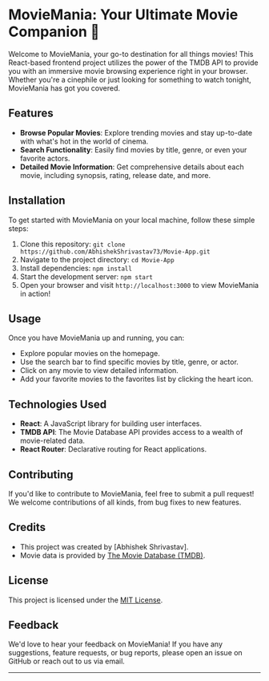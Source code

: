 
# MovieMania: Your Ultimate Movie Companion 🍿

Welcome to MovieMania, your go-to destination for all things movies! This React-based frontend project utilizes the power of the TMDB API to provide you with an immersive movie browsing experience right in your browser. Whether you're a cinephile or just looking for something to watch tonight, MovieMania has got you covered.

## Features

- **Browse Popular Movies**: Explore trending movies and stay up-to-date with what's hot in the world of cinema.
- **Search Functionality**: Easily find movies by title, genre, or even your favorite actors.
- **Detailed Movie Information**: Get comprehensive details about each movie, including synopsis, rating, release date, and more.

## Installation

To get started with MovieMania on your local machine, follow these simple steps:

1. Clone this repository: `git clone https://github.com/AbhishekShrivastav73/Movie-App.git`
2. Navigate to the project directory: `cd Movie-App`
3. Install dependencies: `npm install`
4. Start the development server: `npm start`
5. Open your browser and visit `http://localhost:3000` to view MovieMania in action!

## Usage

Once you have MovieMania up and running, you can:

- Explore popular movies on the homepage.
- Use the search bar to find specific movies by title, genre, or actor.
- Click on any movie to view detailed information.
- Add your favorite movies to the favorites list by clicking the heart icon.

## Technologies Used

- **React**: A JavaScript library for building user interfaces.
- **TMDB API**: The Movie Database API provides access to a wealth of movie-related data.
- **React Router**: Declarative routing for React applications.

## Contributing

If you'd like to contribute to MovieMania, feel free to submit a pull request! We welcome contributions of all kinds, from bug fixes to new features.

## Credits

- This project was created by [Abhishek Shrivastav].
- Movie data is provided by [The Movie Database (TMDB)](https://www.themoviedb.org/).

## License

This project is licensed under the [MIT License](LICENSE).

## Feedback

We'd love to hear your feedback on MovieMania! If you have any suggestions, feature requests, or bug reports, please open an issue on GitHub or reach out to us via email.

---

